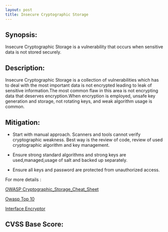 ```yaml
---
layout: post
title: Insecure Cryptographic Storage
---
```

<!---
Cryptography
-->
Synopsis:
----------------
Insecure Cryptographic Storage is a vulnerability that occurs when sensitive data is not stored securely.


Description:
-------------------
Insecure Cryptographic Storage is a collection of vulnerabilities which has to deal with the most important data is not encrypted leading to leak of sensitive information.The most common flaw in this area is not encrypting data that deserves encryption.When encryption is employed, unsafe key generation and storage, not rotating keys, and weak algorithm usage is common.


Mitigation:
----------------
- Start with manual approach. Scanners and tools cannot verify cryptographic weakness. Best way is the review of code, review of used cryptographic algorithm and key management.  

- Ensure strong standard algorithms and strong keys are used,managed,usage of salt and backed up separately.

- Ensure all keys and password are protected from unauthorized access.

For more details :

[OWASP Cryptographic_Storage_Cheat_Sheet](https://www.owasp.org/index.php/Cryptographic_Storage_Cheat_Sheet)

[Owasp Top 10](https://www.owasp.org/index.php/Top_10_2010-A7-Insecure_Cryptographic_Storage)

[Interface Encryptor](https://owasp-esapi-java.googlecode.com/svn/trunk_doc/latest/org/owasp/esapi/Encryptor.html)


CVSS Base Score:
-------------------------

